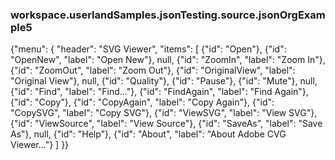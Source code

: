 ### workspace.userlandSamples.jsonTesting.source.jsonOrgExample5
{"menu": {    "header": "SVG Viewer",    "items": [        {"id": "Open"},        {"id": "OpenNew", "label": "Open New"},        null,        {"id": "ZoomIn", "label": "Zoom In"},        {"id": "ZoomOut", "label": "Zoom Out"},        {"id": "OriginalView", "label": "Original View"},        null,        {"id": "Quality"},        {"id": "Pause"},        {"id": "Mute"},        null,        {"id": "Find", "label": "Find..."},        {"id": "FindAgain", "label": "Find Again"},        {"id": "Copy"},        {"id": "CopyAgain", "label": "Copy Again"},        {"id": "CopySVG", "label": "Copy SVG"},        {"id": "ViewSVG", "label": "View SVG"},        {"id": "ViewSource", "label": "View Source"},        {"id": "SaveAs", "label": "Save As"},        null,        {"id": "Help"},        {"id": "About", "label": "About Adobe CVG Viewer..."}    ]}}